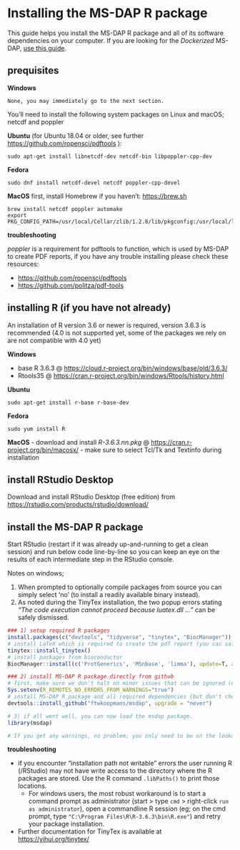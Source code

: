 
# Installing the MS-DAP R package

This guide helps you install the MS-DAP R package and all of its
software dependencies on your computer. If you are looking for the
*Dockerized* MS-DAP, [use this guide](docker.md).

## prequisites

**Windows**

    None, you may immediately go to the next section.

You’ll need to install the following system packages on Linux and macOS;
netcdf and poppler

**Ubuntu** (for Ubuntu 18.04 or older, see further
<https://github.com/ropensci/pdftools> ):

    sudo apt-get install libnetcdf-dev netcdf-bin libpoppler-cpp-dev

**Fedora**

    sudo dnf install netcdf-devel netcdf poppler-cpp-devel

**MacOS** first, install Homebrew if you haven’t: <https://brew.sh>

    brew install netcdf poppler automake
    export PKG_CONFIG_PATH=/usr/local/Cellar/zlib/1.2.8/lib/pkgconfig:/usr/local/lib/pkgconfig:/opt/X11/lib/pkgconfig

**troubleshooting**

*poppler* is a requirement for pdftools to function, which is used by
MS-DAP to create PDF reports, if you have any trouble installing please
check these resources:

  - <https://github.com/ropensci/pdftools>
  - <https://github.com/politza/pdf-tools>

## installing R (if you have not already)

An installation of R version 3.6 or newer is required, version 3.6.3 is
recommended (4.0 is not supported yet, some of the packages we rely on
are not compatible with 4.0 yet)

**Windows**

  - base R 3.6.3 @
    <https://cloud.r-project.org/bin/windows/base/old/3.6.3/>
  - Rtools35 @
    <https://cran.r-project.org/bin/windows/Rtools/history.html>

**Ubuntu**

    sudo apt-get install r-base r-base-dev

**Fedora**

    sudo yum install R

**MacOS** - download and install *R-3.6.3.nn.pkg* @
<https://cran.r-project.org/bin/macosx/> - make sure to select Tcl/Tk
and Textinfo during installation

## install RStudio Desktop

Download and install RStudio Desktop (free edition) from
<https://rstudio.com/products/rstudio/download/>

## install the MS-DAP R package

Start RStudio (restart if it was already up-and-running to get a clean
session) and run below code line-by-line so you can keep an eye on the
results of each intermediate step in the RStudio console.

Notes on windows;

1)  When prompted to optionally compile packages from source you can
    simply select ‘no’ (to install a readily available binary instead).
2)  As noted during the TinyTex installation, the two popup errors
    stating *“The code execution cannot proceed because luatex.dll …”*
    can be safely dismissed.

<!-- end list -->

``` r
### 1) setup required R packages
install.packages(c("devtools", "tidyverse", "tinytex", "BiocManager"))
# install LaTeX which is required to create the pdf report (you can safely dismiss both popup errors)
tinytex::install_tinytex()
# install packages from bioconductor
BiocManager::install(c('ProtGenerics', 'MSnbase', 'limma'), update=T, ask=F)

### 2) install MS-DAP R package directly from github
# first, make sure we don't halt on minor issues that can be ignored (eg; your R installation is a minor version behind)
Sys.setenv(R_REMOTES_NO_ERRORS_FROM_WARNINGS="true")
# install MS-DAP R package and all required dependencies (but don't check for updates on all packages, to minimize complexity)
devtools::install_github("ftwkoopmans/msdap", upgrade = "never")

# 3) if all went well, you can now load the msdap package.
library(msdap)

# If you get any warnings, no problem; you only need to be on the lookout for errors
```

**troubleshooting**

  - if you encounter “installation path not writable” errors the user
    running R (/RStudio) may not have write access to the directory
    where the R packages are stored. Use the R command `.libPaths()` to
    print those locations.
      - For windows users, the most robust workaround is to start a
        command prompt as administrator (start \> type `cmd` \>
        right-click `run as administrator`), open a commandline R
        session (eg; on the cmd prompt, type `"C:\Program
        Files\R\R-3.6.3\bin\R.exe"`) and retry your package
        installation.
  - Further documentation for TinyTex is available at
    <https://yihui.org/tinytex/>
